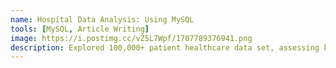 ```yaml
---
name: Hospital Data Analysis: Using MySQL
tools: [MySQL, Article Writing]
image: https://i.postimg.cc/vZ5L7Wpf/1707789376941.png
description: Explored 100,000+ patient healthcare data set, assessing key factors such as hospital equality & duration of hospital stay. 
---
```

